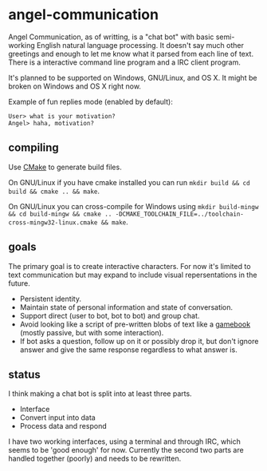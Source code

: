 angel-communication
===================

Angel Communication, as of writting, is a "chat bot" with basic semi-working English natural language processing. It doesn't say much other greetings and enough to let me know what it parsed from each line of text. There is a interactive command line program and a IRC client program.

It's planned to be supported on Windows, GNU/Linux, and OS X. It might be broken on Windows and OS X right now.

Example of fun replies mode (enabled by default):

```
User> what is your motivation?
Angel> haha, motivation?
```

## compiling

Use [CMake](http://www.cmake.org) to generate build files.

On GNU/Linux if you have cmake installed you can run `mkdir build && cd build && cmake .. && make`.

On GNU/Linux you can cross-compile for Windows using `mkdir build-mingw && cd build-mingw && cmake .. -DCMAKE_TOOLCHAIN_FILE=../toolchain-cross-mingw32-linux.cmake && make`.

## goals

The primary goal is to create interactive characters. For now it's limited to text communication but may expand to include visual repersentations in the future.

  * Persistent identity.
  * Maintain state of personal information and state of conversation.
  * Support direct (user to bot, bot to bot) and group chat.
  * Avoid looking like a script of pre-written blobs of text like a [gamebook](http://en.wikipedia.org/wiki/Gamebook) (mostly passive, but with some interaction).
  * If bot asks a question, follow up on it or possibly drop it, but don't ignore answer and give the same response regardless to what answer is.


## status

I think making a chat bot is split into at least three parts.

  * Interface
  * Convert input into data
  * Process data and respond

I have two working interfaces, using a terminal and through IRC, which seems to be 'good enough' for now. Currently the second two parts are handled together (poorly) and needs to be rewritten.
